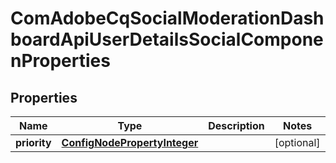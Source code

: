 
# ComAdobeCqSocialModerationDashboardApiUserDetailsSocialComponenProperties

## Properties
Name | Type | Description | Notes
------------ | ------------- | ------------- | -------------
**priority** | [**ConfigNodePropertyInteger**](ConfigNodePropertyInteger.md) |  |  [optional]



